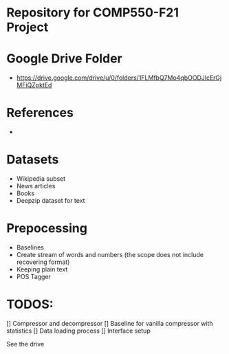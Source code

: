 # Repository for COMP550-F21 Project


# Google Drive Folder
* https://drive.google.com/drive/u/0/folders/1FLMfbQ7Mo4qbOODJlcErGjMFiQZpktEd

# References
* 

# Datasets
* Wikipedia subset
* News articles
* Books
* Deepzip dataset for text 

# Prepocessing
* Baselines
* Create stream of words and numbers (the scope does not include recovering format)
* Keeping plain text
* POS Tagger

# TODOS:
[] Compressor and decompressor
[] Baseline for vanilla compressor with statistics
[] Data loading process
[] Interface setup

See the drive

